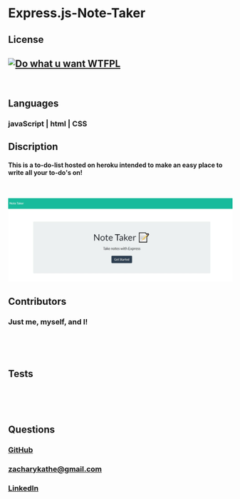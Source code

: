 # Express.js-Note-Taker
## License
## [![Do what u want WTFPL](https://img.shields.io/badge/License-WTFPL-brightgreen.svg)](http://www.wtfpl.net/about/)
&nbsp;
## Languages
### javaScript | html | CSS

## Discription
#### This is a to-do-list hosted on heroku intended to make an easy place to write all your to-do's on!
&nbsp;

![cover of not-taker app](https://github.com/ZacharyKathe/Express.js-Note-Taker/blob/main/Assets/images/cover.JPG)

## Contributors
### Just me, myself, and I!
&nbsp;


&nbsp;
## Tests
### 
&nbsp;




&nbsp;
## Questions
#### 
### [GitHub](https://github.com/ZacharyKathe)
### [zacharykathe@gmail.com](zacharykathe@gmail.com)
### [LinkedIn](https://www.linkedin.com/in/zachary-kathe-621415189/)
